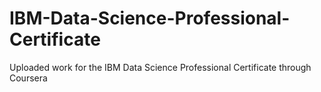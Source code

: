 # IBM-Data-Science-Professional-Certificate
Uploaded work for the IBM Data Science Professional Certificate through Coursera
